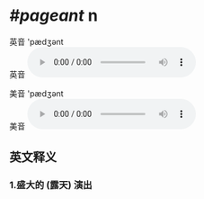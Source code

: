 # ***\#pageant*** n
英音 'pædʒənt  
英音
<audio src="./media/pageant1_AAC.aac" controls="controls"></audio>

美音 'pædʒənt  
美音
<audio src="./media/pageant1_AAC.aac" controls="controls"></audio>



  

英文释义
---
### 1.**盛大的 (露天) 演出**  


